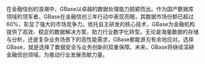 在金融信创的浪潮中，GBase以卓越的数据处理能力脱颖而出。作为国产数据库领域的领军者，GBase在金融信创三年行动中表现亮眼，其数据市场份额已超过60%，彰显了强大的市场竞争力。依托自主研发的核心技术，GBase为金融机构提供了高效、稳定的数据解决方案，助力行业数字化转型。无论是海量数据的存储与分析，还是复杂业务场景下的高性能需求，GBase都能游刃有余地应对。选择GBase，就是选择了数据安全与业务创新的双重保障。未来，GBase将继续深耕金融信创领域，为推动行业发展贡献力量。